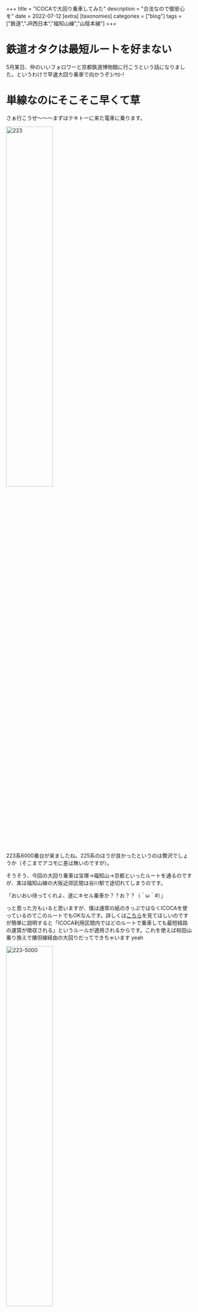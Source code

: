 +++
title = "ICOCAで大回り乗車してみた"
description = "合法なので御安心を"
date = 2022-07-12
[extra]
[taxonomies]
categories = ["blog"]
tags = ["鉄道","JR西日本","福知山線","山陰本線"]
+++

# 鉄道オタクは最短ルートを好まない

5月某日、仲のいいフォロワーと京都鉄道博物館に行こうという話になりました。というわけで早速大回り乗車で向かうぞｺﾉﾔﾛｰ!

# 単線なのにそこそこ早くて草

さぁ行こうぜ～～～まずはテキトーに来た電車に乗ります。

<img src="01.jpg" alt="223" width="50%">

223系6000番台が来ましたね。225系のほうが良かったというのは贅沢でしょうか（そこまでアコモに差は無いのですが）。

そうそう、今回の大回り乗車は宝塚->福知山->京都といったルートを通るのですが、実は福知山線の大阪近郊区間は谷川駅で途切れてしまうのです。

「おいおい待ってくれよ、遂にキセル乗車か？？お？？（＾ω＾#）」

っと思った方もいると思いますが、僕は通常の紙のきっぷではなくICOCAを使っているのでこのルートでもOKなんです。詳しくは[こちら](https://www.jr-odekake.net/icoca/info/article.html)を見てほしいのですが簡単に説明すると「ICOCA利用区間内ではどのルートで乗車しても最短経路の運賃が徴収される」というルールが適用されるからです。これを使えば和田山乗り換えで播但線経由の大回りだってできちゃいます yeah

<img src="02.jpg" alt="223-5000" width="50%">

篠山口に着きました。ここで乗り換えします。目の前には2両編成のかわいい電車が止まっております。

<img src="03.jpg" alt="river" width="50%">

なお、福知山線は篠山口以北は単線となっておりますが、すべての駅で列車交換が可能であり、線形も良いので特急・鈍行問わず結構なスピードで走行します（矛盾）。

# おら京都さいくだ～

<img src="04.jpg" alt="fukuchiyamasta" width="50%">

なんやかんやあって福知山に到着。この駅は特急列車同士の接続が考慮されており、こうのとりやきのさきなどの列車と対面乗り換えする人が
かなり多く見受けられますね 。~~なお普通列車の接続は(~~

<img src="05.jpg" alt="KTR8000" width="50%">

2本目の乗車列車は、丹後の海でした。何気に初めての乗車ですねぇ。

<img src="07.jpg" alt="in" width="50%">

車内はﾐﾄｰｶデザインで溢れかえっております。気動車なので窓側席にはダクトが存在。座り心地は、まぁ普通って感じですが、センターアームレストに木の板を貼り付けてるせいで少々狭く感じます。

<img src="08.jpg" alt="sofa" width="50%">

簡易的なソファのあるフリースペースが存在するので、併用するのが吉ですね。

# 31番乗り場に到着

<img src="10.jpg" alt="Kyoto31" width="50%">

音楽聴きながら景色見てたら京都に着いてました。
この後は知人と合流して京都鉄道博物館に行く予定...なのですが、知人が遅刻してたので先に博物館に入って結果3時間遅れて合流しました（次のオフ会ホントに大丈夫...?）

こんなゴミ記事を最後までご覧くださってありがとうございました。



 


